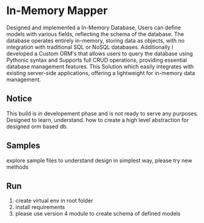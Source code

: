 # In-Memory Mapper

Designed and implemented a In-Memory Database, Users can define models with various fields, reflecting the schema of the database. The database operates entirely in-memory, storing data as objects, with no integration with traditional SQL or NoSQL databases. Additionally i developed a Custom ORM's that allows users to query the database using Pythonic syntax and Supports full CRUD operations, providing essential database management features. This Solution which easily integrates with existing server-side applications, offering a lightweight for in-memory data management.

## Notice
This build is in developement phase and is not ready to serve any purposes.
Designed to learn, understand. how to create a high level abstraction for designed orm based db. 

## Samples
explore sample files to understand design in simplest way, please try new methods

## Run
1. create virtual env in root folder
2. install requirements
3. please use version 4 module to create schema of defined models
   

